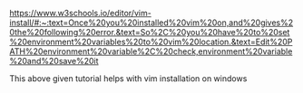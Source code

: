 https://www.w3schools.io/editor/vim-install/#:~:text=Once%20you%20installed%20vim%20on,and%20gives%20the%20following%20error.&text=So%2C%20you%20have%20to%20set%20environment%20variables%20to%20vim%20location.&text=Edit%20PATH%20environment%20variable%2C%20check,environment%20variable%20and%20save%20it

This above given tutorial helps with vim installation on windows
